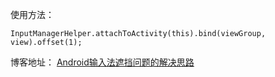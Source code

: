 使用方法：
```
InputManagerHelper.attachToActivity(this).bind(viewGroup, view).offset(1);
```
博客地址：
[Android输入法遮挡问题的解决思路](http://www.jianshu.com/p/50c060edeaa8)
